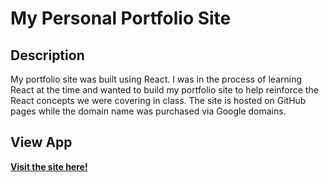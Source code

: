 # My Personal Portfolio Site

## Description

My portfolio site was built using React.  I was in the process of learning React at the time and wanted to build my portfolio site to help reinforce the React concepts we were covering in class.  The site is hosted on GitHub pages while the domain name was purchased via Google domains. 

## View App

<a href="https://adamburgess.dev"><strong>Visit the site here!</strong></a>
